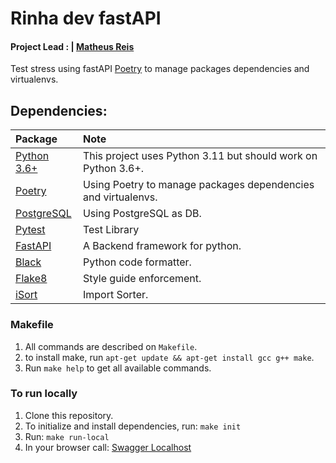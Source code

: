 Rinha dev fastAPI
=============================================================================

#### Project Lead : | [Matheus Reis](https://github.com/Matheuslr)


Test stress using fastAPI [Poetry](https://python-poetry.org/) to manage packages dependencies and virtualenvs.

## Dependencies: 

  |Package | Note |
  |:----|:------------|
  |[Python 3.6+](https://www.python.org/downloads/) | This project uses Python 3.11 but should work on Python 3.6+. |
  |[Poetry](https://python-poetry.org/) | Using Poetry to manage packages dependencies and virtualenvs. |
  |[PostgreSQL](https://www.postgresql.org/) | Using PostgreSQL as DB. |
  |[Pytest](https://pycqa.github.io/isort/) | Test Library |
  |[FastAPI](https://github.com/tiangolo/fastapi) | A Backend framework for python. |
  |[Black](https://pypi.org/project/black/) | Python code formatter.  |
  |[Flake8](https://flake8.pycqa.org/en/latest/) | Style guide enforcement. |
  |[iSort](https://pycqa.github.io/isort/) | Import Sorter. |

### Makefile

1. All commands are described on `Makefile`.
2. to install make, run `apt-get update && apt-get install gcc g++ make`.
3. Run `make help` to get all available commands.

### To run locally
1. Clone this repository.
2. To initialize and install dependencies, run: `make init`
3. Run: `make run-local`
4. In your browser call: [Swagger Localhost](http://localhost:8000/docs)
